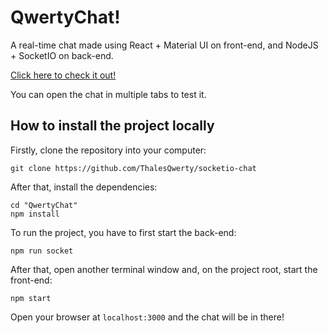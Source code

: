 # QwertyChat!

A real-time chat made using React + Material UI on front-end, and NodeJS + SocketIO on back-end.

[Click here to check it out!](https://qwertychat.herokuapp.com/)

You can open the chat in multiple tabs to test it.

## How to install the project locally

Firstly, clone the repository into your computer:

```shell
git clone https://github.com/ThalesQwerty/socketio-chat
```

After that, install the dependencies:

```shell
cd "QwertyChat"
npm install
```

To run the project, you have to first start the back-end:

```shell
npm run socket
```

After that, open another terminal window and, on the project root, start the front-end:

```shell
npm start
```

Open your browser at `localhost:3000` and the chat will be in there!




